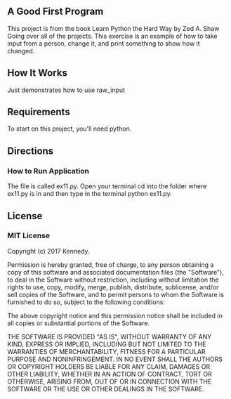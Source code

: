 ## A Good First Program

This project is from the book Learn Python the Hard Way by
Zed A. Shaw Going over all of the
projects. This exercise is an example of how to take input from a person, change it,
and print something to show how it changed.

## How It Works

Just demonstrates how to use raw_input

## Requirements

To start on this project, you'll need python.


## Directions

### How to Run Application

The file is called ex11.py. Open your terminal cd into the folder where ex11.py is in and then
type in the terminal python ex11.py.


## License

### MIT License

Copyright (c) 2017 Kennedy.

Permission is hereby granted, free of charge, to any person obtaining a copy
of this software and associated documentation files (the "Software"), to deal
in the Software without restriction, including without limitation the rights
to use, copy, modify, merge, publish, distribute, sublicense, and/or sell
copies of the Software, and to permit persons to whom the Software is
furnished to do so, subject to the following conditions:

The above copyright notice and this permission notice shall be included in all
copies or substantial portions of the Software.

THE SOFTWARE IS PROVIDED "AS IS", WITHOUT WARRANTY OF ANY KIND, EXPRESS OR
IMPLIED, INCLUDING BUT NOT LIMITED TO THE WARRANTIES OF MERCHANTABILITY,
FITNESS FOR A PARTICULAR PURPOSE AND NONINFRINGEMENT. IN NO EVENT SHALL THE
AUTHORS OR COPYRIGHT HOLDERS BE LIABLE FOR ANY CLAIM, DAMAGES OR OTHER
LIABILITY, WHETHER IN AN ACTION OF CONTRACT, TORT OR OTHERWISE, ARISING FROM,
OUT OF OR IN CONNECTION WITH THE SOFTWARE OR THE USE OR OTHER DEALINGS IN THE
SOFTWARE.
